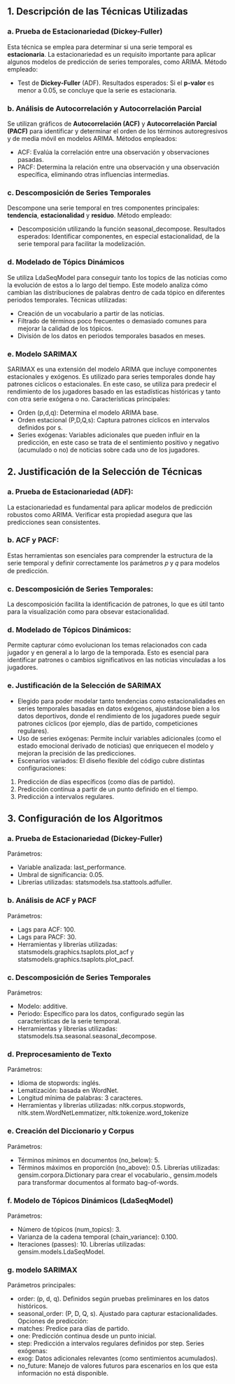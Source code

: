 ## 1. Descripción de las Técnicas Utilizadas

### a. Prueba de Estacionariedad (Dickey-Fuller)
Esta técnica se emplea para determinar si una serie temporal es **estacionaria**. La estacionariedad es un requisito importante para aplicar algunos modelos de predicción de series temporales, como ARIMA.
Método empleado: 
- Test de **Dickey-Fuller** (ADF).
Resultados esperados: Si el **p-valor** es menor a 0.05, se concluye que la serie es estacionaria.

### b. Análisis de Autocorrelación y Autocorrelación Parcial
Se utilizan gráficos de **Autocorrelación (ACF)** y **Autocorrelación Parcial (PACF)** para identificar y determinar el orden de los términos autoregresivos y de media móvil en modelos ARIMA.
Métodos empleados:
- ACF: Evalúa la correlación entre una observación y observaciones pasadas.
- PACF: Determina la relación entre una observación y una observación específica, eliminando otras influencias intermedias.

### c. Descomposición de Series Temporales
Descompone una serie temporal en tres componentes principales: **tendencia**, **estacionalidad** y **residuo**.
Método empleado: 
- Descomposición utilizando la función seasonal_decompose.
Resultados esperados: Identificar componentes, en especial estacionalidad, de la serie temporal para facilitar la modelización.

### d. Modelado de Tópics Dinámicos
Se utiliza LdaSeqModel para conseguir tanto los topics de las noticias como la evolución de estos a lo largo del tiempo. Este modelo analiza cómo cambian las distribuciones de palabras dentro de cada tópico en diferentes periodos temporales.
Técnicas utilizadas:
- Creación de un vocabulario a partir de las noticias.
- Filtrado de términos poco frecuentes o demasiado comunes para mejorar la calidad de los tópicos.
- División de los datos en periodos temporales basados en meses.


### e. Modelo SARIMAX
SARIMAX es una extensión del modelo ARIMA que incluye componentes estacionales y exógenos. Es utilizado para series temporales donde hay patrones cíclicos o estacionales. En este caso, se utiliza para predecir el rendimiento de los jugadores basado en las estadísticas históricas y tanto con otra serie exógena o no.
Características principales:
- Orden (p,d,q): Determina el modelo ARIMA base.
- Orden estacional (P,D,Q,s): Captura patrones cíclicos en intervalos definidos por s.
- Series exógenas: Variables adicionales que pueden influir en la predicción, en este caso se trata de el sentimiento positivo y negativo (acumulado o no) de noticias sobre cada uno de los jugadores.






## 2. Justificación de la Selección de Técnicas
### a. Prueba de Estacionariedad (ADF):
La estacionariedad es fundamental para aplicar modelos de predicción robustos como ARIMA. Verificar esta propiedad asegura que las predicciones sean consistentes.

### b. ACF y PACF:
Estas herramientas son esenciales para comprender la estructura de la serie temporal y definir correctamente los parámetros 𝑝 y 𝑞 para modelos de predicción.

### c. Descomposición de Series Temporales:
La descomposición facilita la identificación de patrones, lo que es útil tanto para la visualización como para obsevar estacionalidad.

### d. Modelado de Tópicos Dinámicos:
Permite capturar cómo evolucionan los temas relacionados con cada jugador y en general a lo largo de la temporada. Esto es esencial para identificar patrones o cambios significativos en las noticias vinculadas a los jugadores.

### e. Justificación de la Selección de SARIMAX
- Elegido para poder modelar tanto tendencias como estacionalidades en series temporales basadas en datos exógenos, ajustándose bien a los datos deportivos, donde el rendimiento de los jugadores puede seguir patrones cíclicos (por ejemplo, días de partido, competiciones regulares).
- Uso de series exógenas: Permite incluir variables adicionales (como el estado emocional derivado de noticias) que enriquecen el modelo y mejoran la precisión de las predicciones.
- Escenarios variados: El diseño flexible del código cubre distintas configuraciones:
1. Predicción de días específicos (como días de partido).
2. Predicción continua a partir de un punto definido en el tiempo.
3. Predicción a intervalos regulares.




## 3. Configuración de los Algoritmos
### a. Prueba de Estacionariedad (Dickey-Fuller)
Parámetros:
- Variable analizada: last_performance.
- Umbral de significancia: 0.05.
- Librerías utilizadas: statsmodels.tsa.stattools.adfuller.

### b. Análisis de ACF y PACF
Parámetros:
- Lags para ACF: 100.
- Lags para PACF: 30.
- Herramientas y librerías utilizadas: statsmodels.graphics.tsaplots.plot_acf y statsmodels.graphics.tsaplots.plot_pacf.

### c. Descomposición de Series Temporales
Parámetros:
- Modelo: additive.
- Periodo: Específico para los datos, configurado según las características de la serie temporal.
- Herramientas y librerías utilizadas: statsmodels.tsa.seasonal.seasonal_decompose.

### d. Preprocesamiento de Texto
Parámetros:
- Idioma de stopwords: inglés.
- Lematización: basada en WordNet.
- Longitud mínima de palabras: 3 caracteres.
- Herramientas y librerías utilizadas: nltk.corpus.stopwords, nltk.stem.WordNetLemmatizer, nltk.tokenize.word_tokenize

### e. Creación del Diccionario y Corpus
Parámetros:
- Términos mínimos en documentos (no_below): 5.
- Términos máximos en proporción (no_above): 0.5.
Librerías utilizadas: gensim.corpora.Dictionary para crear el vocabulario., gensim.models para transformar documentos al formato bag-of-words.

### f. Modelo de Tópicos Dinámicos (LdaSeqModel)
Parámetros:
- Número de tópicos (num_topics): 3.
- Varianza de la cadena temporal (chain_variance): 0.100.
- Iteraciones (passes): 10.
Librerías utilizadas: gensim.models.LdaSeqModel.

### g. modelo SARIMAX
Parámetros principales:
- order: (p, d, q). Definidos según pruebas preliminares en los datos históricos.
- seasonal_order: (P, D, Q, s). Ajustado para capturar estacionalidades.
Opciones de predicción:
- matches: Predice para días de partido.
- one: Predicción continua desde un punto inicial.
- step: Predicción a intervalos regulares definidos por step.
Series exógenas:
- exog: Datos adicionales relevantes (como sentimientos acumulados).
- no_future: Manejo de valores futuros para escenarios en los que esta información no está disponible.
